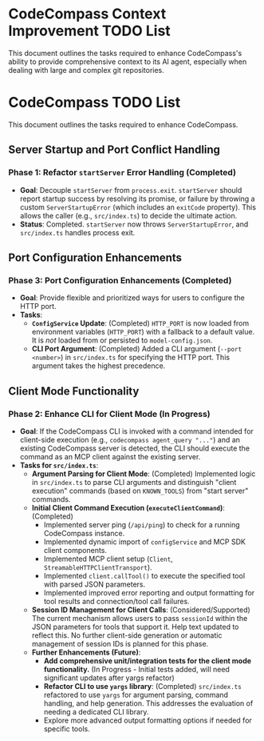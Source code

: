 # CodeCompass Context Improvement TODO List

This document outlines the tasks required to enhance CodeCompass's ability to provide comprehensive context to its AI agent, especially when dealing with large and complex git repositories.
# CodeCompass TODO List

This document outlines the tasks required to enhance CodeCompass.

## Server Startup and Port Conflict Handling

### Phase 1: Refactor `startServer` Error Handling (Completed)
- **Goal**: Decouple `startServer` from `process.exit`. `startServer` should report startup success by resolving its promise, or failure by throwing a custom `ServerStartupError` (which includes an `exitCode` property). This allows the caller (e.g., `src/index.ts`) to decide the ultimate action.
- **Status**: Completed. `startServer` now throws `ServerStartupError`, and `src/index.ts` handles process exit.

## Port Configuration Enhancements

### Phase 3: Port Configuration Enhancements (Completed)
- **Goal**: Provide flexible and prioritized ways for users to configure the HTTP port.
- **Tasks**:
    - **`ConfigService` Update**: (Completed) `HTTP_PORT` is now loaded from environment variables (`HTTP_PORT`) with a fallback to a default value. It is *not* loaded from or persisted to `model-config.json`.
    - **CLI Port Argument**: (Completed) Added a CLI argument (`--port <number>`) in `src/index.ts` for specifying the HTTP port. This argument takes the highest precedence.

## Client Mode Functionality

### Phase 2: Enhance CLI for Client Mode (In Progress)
- **Goal**: If the CodeCompass CLI is invoked with a command intended for client-side execution (e.g., `codecompass agent_query "..."`) and an existing CodeCompass server is detected, the CLI should execute the command as an MCP client against the existing server.
- **Tasks for `src/index.ts`**:
    - **Argument Parsing for Client Mode**: (Completed) Implemented logic in `src/index.ts` to parse CLI arguments and distinguish "client execution" commands (based on `KNOWN_TOOLS`) from "start server" commands.
    - **Initial Client Command Execution (`executeClientCommand`)**: (Completed)
        - Implemented server ping (`/api/ping`) to check for a running CodeCompass instance.
        - Implemented dynamic import of `configService` and MCP SDK client components.
        - Implemented MCP client setup (`Client`, `StreamableHTTPClientTransport`).
        - Implemented `client.callTool()` to execute the specified tool with parsed JSON parameters.
        - Implemented improved error reporting and output formatting for tool results and connection/tool call failures.
    - **Session ID Management for Client Calls**: (Considered/Supported) The current mechanism allows users to pass `sessionId` within the JSON parameters for tools that support it. Help text updated to reflect this. No further client-side generation or automatic management of session IDs is planned for this phase.
    - **Further Enhancements (Future)**:
        - **Add comprehensive unit/integration tests for the client mode functionality.** (In Progress - Initial tests added, will need significant updates after yargs refactor)
        - **Refactor CLI to use `yargs` library**: (Completed) `src/index.ts` refactored to use `yargs` for argument parsing, command handling, and help generation. This addresses the evaluation of needing a dedicated CLI library.
        - Explore more advanced output formatting options if needed for specific tools.

